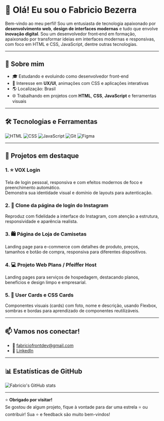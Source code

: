 
# 👋 Olá! Eu sou o Fabricio Bezerra

Bem-vindo ao meu perfil! Sou um entusiasta de tecnologia apaixonado por **desenvolvimento web**, **design de interfaces modernas** e tudo que envolve **inovação digital**. Sou um desenvolvedor front‑end em formação, apaixonado por transformar ideias em interfaces modernas e responsivas, com foco em HTML e CSS, JavaScript, dentre outras tecnologias.

---

## 🚀 Sobre mim

- 🎓 Estudando e evoluindo como desenvolvedor front-end
- 🧠 Interesse em **UX/UI**, animações com CSS e aplicações interativas
- 🌎 Localização: Brasil
- 🌐 Trabalhando em projetos com **HTML**, **CSS**, **JavaScript** e ferramentas visuais

---

## 🛠️ Tecnologias e Ferramentas

![HTML](https://img.shields.io/badge/-HTML5-E34F26?style=flat&logo=html5&logoColor=white)
![CSS](https://img.shields.io/badge/-CSS3-1572B6?style=flat&logo=css3&logoColor=white)
![JavaScript](https://img.shields.io/badge/-JavaScript-F7DF1E?style=flat&logo=javascript&logoColor=black)
![Git](https://img.shields.io/badge/-Git-F05032?style=flat&logo=git&logoColor=white)
![Figma](https://img.shields.io/badge/-Figma-000000?style=flat&logo=figma)

---

## 💼 Projetos em destaque

### 1. ⭐ VOX Login  
Tela de login pessoal, responsiva e com efeitos modernos de foco e preenchimento automático.  
Demonstra sua identidade visual e domínio de layouts para autenticação.

### 2. 📸 Clone da página de login do Instagram  
Reproduz com fidelidade a interface do Instagram, com atenção a estrutura, responsividade e aparência realista.

### 3. 🛍️ Página de Loja de Camisetas  
Landing page para e-commerce com detalhes de produto, preços, tamanhos e botão de compra, responsiva para diferentes dispositivos.

### 4. 💻 Projeto Web Plans / Pfeiffer Host  
Landing pages para serviços de hospedagem, destacando planos, benefícios e design limpo e empresarial.

### 5. 🧩 User Cards e CSS Cards  
Componentes visuais (cards) com foto, nome e descrição, usando Flexbox, sombras e bordas para aprendizado de componentes reutilizáveis.

---


## 📫 Vamos nos conectar!

- 📧 [fabriciofrontdev@gmail.com](mailto:fabriciofrontdev@gmail.com)
- 💼 [LinkedIn](https://www.linkedin.com/in/fabriciobzrr)

---

## 📊 Estatísticas de GitHub

![Fabricio's GitHub stats](https://github-readme-stats.vercel.app/api?username=fabriciobzrr&show_icons=true&theme=tokyonight)

---

⭐ **Obrigado por visitar!**  
Se gostou de algum projeto, fique à vontade para dar uma estrela ⭐ ou contribuir! Sua ⭐ e feedback são muito bem-vindos!

